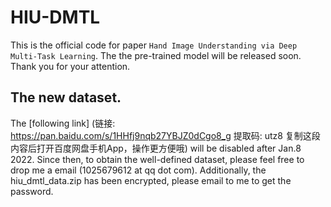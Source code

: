# HIU-DMTL
This is the official code for paper `Hand Image Understanding via Deep Multi-Task Learning`.
The the pre-trained model will be released soon. 
Thank you for your attention.

## The new dataset.
The [following link] (链接: https://pan.baidu.com/s/1HHfj9nqb27YBJZ0dCgo8_g 提取码: utz8 复制这段内容后打开百度网盘手机App，操作更方便哦) will be disabled after Jan.8 2022. Since then, to obtain the well-defined dataset, please feel free to drop me a email (1025679612 at qq dot com). 
Additionally, the hiu_dmtl_data.zip has been encrypted, please email to me to get the password.

